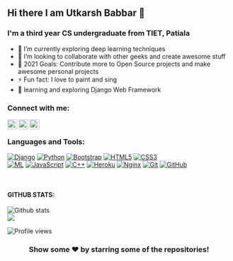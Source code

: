 ## Hi there I am Utkarsh Babbar 👋

### I'm a third year CS undergraduate from TIET, Patiala 

- 🌱 I’m currently exploring deep learning techniques
- 👯 I’m looking to collaborate with other geeks and create awesome stuff
- 🥅 2021 Goals: Contribute more to Open Source projects and make awesome personal projects 
- ⚡ Fun fact: I love to paint and sing
- 🧠 learning and exploring Django Web Framework

### Connect with me:

[<img align="left" alt="codeSTACKr | Twitter" width="22px" src="https://cdn.jsdelivr.net/npm/simple-icons@v3/icons/twitter.svg" />][twitter]
[<img align="left" alt="codeSTACKr | LinkedIn" width="22px" src="https://cdn.jsdelivr.net/npm/simple-icons@v3/icons/linkedin.svg" />][linkedin]
[<img align="left" alt="codeSTACKr | Instagram" width="22px" src="https://cdn.jsdelivr.net/npm/simple-icons@v3/icons/instagram.svg" />][instagram]
<br />


### Languages and Tools:

[![Django](https://img.shields.io/badge/-Django-black?style=flat-square&logo=django)]()
[![Python](https://img.shields.io/badge/-python-black?style=flat-square&logo=python)]()
[![Bootstrap](https://img.shields.io/badge/-Bootstrap-563D7C?style=flat-square&logo=bootstrap)]()
[![HTML5](https://img.shields.io/badge/-HTML5-E34F26?style=flat-square&logo=html5&logoColor=white)]()
[![CSS3](https://img.shields.io/badge/-CSS3-1572B6?style=flat-square&logo=css3)]()
<br />
[![ML](https://img.shields.io/badge/-Tensorflow-black?style=flat-square&logo=tensorflow)]()
[![JavaScript](https://img.shields.io/badge/-JavaScript-black?style=flat-square&logo=javascript)]()
[![C++](https://img.shields.io/badge/-CPlusPlus-00599C?style=flat-square&logo=c++)]()
[![Heroku](https://img.shields.io/badge/-Heroku-black?style=flat-square&logo=heroku)]()
[![Nginx](https://img.shields.io/badge/-Nginx-black?style=flat-square&logo=nginx)]()
[![Git](https://img.shields.io/badge/-Git-black?style=flat-square&logo=git)]()
[![GitHub](https://img.shields.io/badge/-GitHub-181717?style=flat-square&logo=github)]()


[svelte]: https://svelte.dev
[tailwind]: https://tailwindcss.com
[fauna]: https://fauna.com
[twitter]: https://twitter.com/utkarsh_babbar
[instagram]: https://instagram.com/tis_utkarsh
[linkedin]: https://linkedin.com/in/utkarsh-babbar-3a931a167

<br />

#### GITHUB STATS:

<p>

![Github stats](https://github-readme-stats.vercel.app/api?username=babbarutkarsh&show_icons=true)<br>
<img src="https://github-readme-stats.vercel.app/api/top-langs/?username=babbarutkarsh&layout=compact&theme=light" />

![Profile views](https://gpvc.arturio.dev/babbarutkarsh)

</p>
<div align="center">

### Show some ❤️ by starring some of the repositories!

</div>
